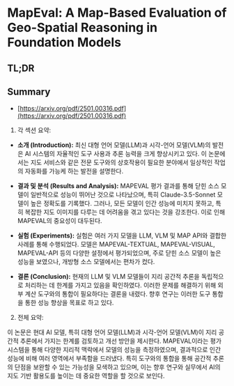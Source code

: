 # MapEval: A Map-Based Evaluation of Geo-Spatial Reasoning in Foundation Models
## TL;DR
## Summary
- [https://arxiv.org/pdf/2501.00316.pdf](https://arxiv.org/pdf/2501.00316.pdf)

1. 각 섹션 요약:

- **소개 (Introduction):** 최신 대형 언어 모델(LLM)과 시각-언어 모델(VLM)의 발전은 AI 시스템의 자율적인 도구 사용과 추론 능력을 크게 향상시키고 있다. 이 논문에서는 지도 서비스와 같은 전문 도구와의 상호작용이 필요한 분야에서 일상적인 작업의 자동화를 가능케 하는 발전을 설명한다.

- **결과 및 분석 (Results and Analysis):** MAPEVAL 평가 결과를 통해 닫힌 소스 모델이 일반적으로 성능이 뛰어난 것으로 나타났으며, 특히 Claude-3.5-Sonnet 모델이 높은 정확도를 기록했다. 그러나, 모든 모델이 인간 성능에 미치지 못하고, 특히 복잡한 지도 이미지를 다루는 데 어려움을 겪고 있다는 것을 강조한다. 이로 인해 MAPEVAL의 중요성이 대두된다.

- **실험 (Experiments):** 실험은 여러 가지 모델을 LLM, VLM 및 MAP API와 결합한 사례를 통해 수행되었다. 모델은 MAPEVAL-TEXTUAL, MAPEVAL-VISUAL, MAPEVAL-API 등의 다양한 설정에서 평가되었으며, 주로 닫힌 소스 모델이 높은 성능을 보였으나, 개방형 소스 모델에서는 편차가 컸다.

- **결론 (Conclusion):** 현재의 LLM 및 VLM 모델들이 지리 공간적 추론을 독립적으로 처리하는 데 한계를 가지고 있음을 확인하였다. 이러한 문제를 해결하기 위해 외부 계산 도구와의 통합이 필요하다는 결론을 내렸다. 향후 연구는 이러한 도구 통합을 통한 성능 향상을 목표로 하고 있다.

2. 전체 요약:

이 논문은 현대 AI 모델, 특히 대형 언어 모델(LLM)과 시각-언어 모델(VLM)이 지리 공간적 추론에서 가지는 한계를 검토하고 개선 방안을 제시한다. MAPEVAL이라는 평가 시스템을 통해 다양한 지리적 맥락에서 모델의 성능을 측정하였으며, 결과적으로 인간 성능에 비해 여러 영역에서 부족함을 드러냈다. 특히 도구와의 통합을 통해 공간적 추론의 단점을 보완할 수 있는 가능성을 모색하고 있으며, 이는 향후 연구와 실무에서 AI의 지도 기반 활용도를 높이는 데 중요한 역할을 할 것으로 보인다.